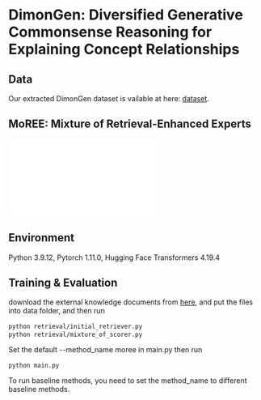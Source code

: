 # DimonGen: Diversified Generative Commonsense Reasoning for Explaining Concept Relationships

## Data

Our extracted DimonGen dataset is vailable at here: [dataset](data/DimonGen).

## MoREE: Mixture of Retrieval-Enhanced Experts

![MoREE framwork](doc/model.pdf)

## Environment

Python 3.9.12, Pytorch 1.11.0, Hugging Face Transformers 4.19.4

## Training & Evaluation

download the external knowledge documents from [here](https://drive.google.com/file/d/1okinbYNp0D66m2Oj-PCmCJGo3Bnzfq36/view?usp=share_link), and put the files into data folder, and then run
```
python retrieval/initial_retriever.py
python retrieval/mixture_of_scorer.py
```

Set the default --method_name moree in main.py then run
```
python main.py
```

To run baseline methods, you need to set the method_name to different baseline methods.
